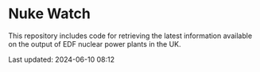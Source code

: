 # Nuke Watch

This repository includes code for retrieving the latest information available on the output of EDF nuclear power plants in the UK.

Last updated: 2024-06-10 08:12